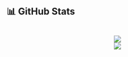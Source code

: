 ## 📊 GitHub Stats

<p align="center">
  <br>

  <!-- GitHub Stats -->
  <img src="https://github-readme-stats.vercel.app/api?username=daev681&show_icons=true&count_private=true&theme=radical" />
  <br>

  <!-- Top Languages -->
  <img src= "https://github-readme-stats.vercel.app/api/top-langs/?username=daev681&layout=compact&theme=radical&hide=html,css,c%23,makefile,asp%2enet,ejs,python,scss" />

  <br>



</p>
